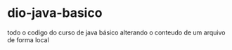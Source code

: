 # dio-java-basico
todo o codigo do curso de java básico
alterando o conteudo de um arquivo de forma local
